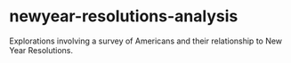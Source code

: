 # newyear-resolutions-analysis
Explorations involving a survey of Americans and their relationship to New Year Resolutions. 

